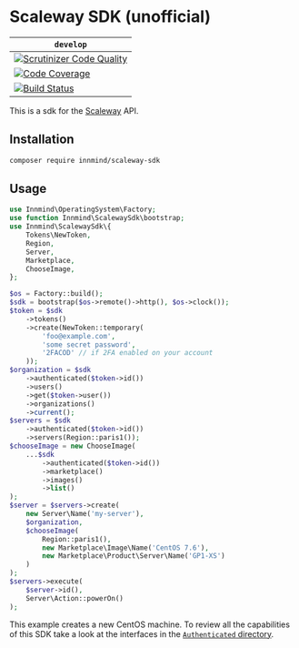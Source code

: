 # Scaleway SDK (unofficial)

| `develop` |
|-----------|
| [![Scrutinizer Code Quality](https://scrutinizer-ci.com/g/Innmind/ScalewaySdk/badges/quality-score.png?b=develop)](https://scrutinizer-ci.com/g/Innmind/ScalewaySdk/?branch=develop) |
| [![Code Coverage](https://scrutinizer-ci.com/g/Innmind/ScalewaySdk/badges/coverage.png?b=develop)](https://scrutinizer-ci.com/g/Innmind/ScalewaySdk/?branch=develop) |
| [![Build Status](https://scrutinizer-ci.com/g/Innmind/ScalewaySdk/badges/build.png?b=develop)](https://scrutinizer-ci.com/g/Innmind/ScalewaySdk/build-status/develop) |

This is a sdk for the [Scaleway](https://scaleway.com/) API.

## Installation

```sh
composer require innmind/scaleway-sdk
```

## Usage

```php
use Innmind\OperatingSystem\Factory;
use function Innmind\ScalewaySdk\bootstrap;
use Innmind\ScalewaySdk\{
    Tokens\NewToken,
    Region,
    Server,
    Marketplace,
    ChooseImage,
};

$os = Factory::build();
$sdk = bootstrap($os->remote()->http(), $os->clock());
$token = $sdk
    ->tokens()
    ->create(NewToken::temporary(
        'foo@example.com',
        'some secret password',
        '2FACOD' // if 2FA enabled on your account
    ));
$organization = $sdk
    ->authenticated($token->id())
    ->users()
    ->get($token->user())
    ->organizations()
    ->current();
$servers = $sdk
    ->authenticated($token->id())
    ->servers(Region::paris1());
$chooseImage = new ChooseImage(
    ...$sdk
        ->authenticated($token->id())
        ->marketplace()
        ->images()
        ->list()
);
$server = $servers->create(
    new Server\Name('my-server'),
    $organization,
    $chooseImage(
        Region::paris1(),
        new Marketplace\Image\Name('CentOS 7.6'),
        new Marketplace\Product\Server\Name('GP1-XS')
    )
);
$servers->execute(
    $server->id(),
    Server\Action::powerOn()
);
```

This example creates a new CentOS machine. To review all the capabilities of this SDK take a look at the interfaces in the [`Authenticated` directory](src/Authenticated).
